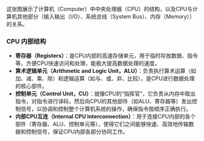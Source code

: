 这张图展示了计算机（Computer）中中央处理器（CPU）的结构，以及CPU与计算机其他部分（输入输出（I/O）、系统总线（System Bus）、内存（Memory））的关系。

### CPU 内部结构
- **寄存器（Registers）**：是CPU内部的高速存储单元，用于临时存放数据、指令等，方便CPU快速访问和处理，能极大提高数据处理的速度。
- **算术逻辑单元（Arithmetic and Logic Unit，ALU）**：负责执行算术运算（如加、减、乘、除）和逻辑运算（如与、或、非、比较），是CPU进行数据处理的核心部件。
- **控制单元（Control Unit，CU）**：就像CPU的“指挥官”，它负责从内存中取出指令，对指令进行译码，然后向CPU的其他部件（如ALU、寄存器等）发出控制信号，以协调和控制整个计算机系统的操作，确保指令按顺序正确执行。
- **内部CPU互连（Internal CPU Interconnection）**：用于连接CPU内部的各个部件（寄存器、ALU、控制单元等），使得它们之间能够快速、高效地传输数据和控制信号，保证CPU内部各部分协同工作。